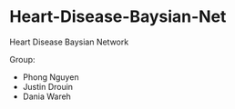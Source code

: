 # Heart-Disease-Baysian-Net
Heart Disease Baysian Network

Group:
 - Phong Nguyen
 - Justin Drouin
 - Dania Wareh
